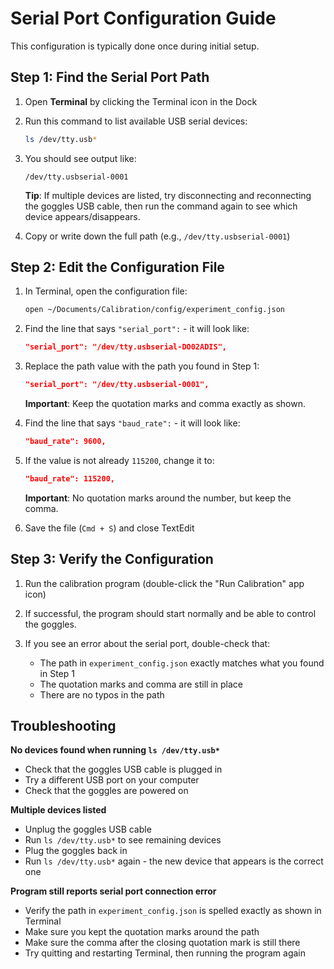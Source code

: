 # Serial Port Configuration Guide

This configuration is typically done once during initial setup.

## Step 1: Find the Serial Port Path

1. Open **Terminal** by clicking the Terminal icon in the Dock

2. Run this command to list available USB serial devices:
   ```bash
   ls /dev/tty.usb*
   ```

3. You should see output like:
   ```
   /dev/tty.usbserial-0001
   ```

   **Tip**: If multiple devices are listed, try disconnecting and reconnecting the goggles USB cable, then run the command again to see which device appears/disappears.

4. Copy or write down the full path (e.g., `/dev/tty.usbserial-0001`)

## Step 2: Edit the Configuration File

1. In Terminal, open the configuration file:
   ```bash
   open ~/Documents/Calibration/config/experiment_config.json
   ```

2. Find the line that says `"serial_port":` - it will look like:
   ```json
   "serial_port": "/dev/tty.usbserial-DO02ADIS",
   ```

3. Replace the path value with the path you found in Step 1:
   ```json
   "serial_port": "/dev/tty.usbserial-0001",
   ```

   **Important**: Keep the quotation marks and comma exactly as shown.

4. Find the line that says `"baud_rate":` - it will look like:
   ```json
   "baud_rate": 9600,
   ```

5. If the value is not already `115200`, change it to:
   ```json
   "baud_rate": 115200,
   ```

   **Important**: No quotation marks around the number, but keep the comma.

6. Save the file (`Cmd + S`) and close TextEdit

## Step 3: Verify the Configuration

1. Run the calibration program (double-click the "Run Calibration" app icon)

2. If successful, the program should start normally and be able to control the goggles.

3. If you see an error about the serial port, double-check that:
   - The path in `experiment_config.json` exactly matches what you found in Step 1
   - The quotation marks and comma are still in place
   - There are no typos in the path

## Troubleshooting

**No devices found when running `ls /dev/tty.usb*`**
- Check that the goggles USB cable is plugged in
- Try a different USB port on your computer
- Check that the goggles are powered on

**Multiple devices listed**
- Unplug the goggles USB cable
- Run `ls /dev/tty.usb*` to see remaining devices
- Plug the goggles back in
- Run `ls /dev/tty.usb*` again - the new device that appears is the correct one

**Program still reports serial port connection error**
- Verify the path in `experiment_config.json` is spelled exactly as shown in Terminal
- Make sure you kept the quotation marks around the path
- Make sure the comma after the closing quotation mark is still there
- Try quitting and restarting Terminal, then running the program again